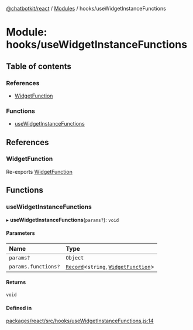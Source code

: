 [@chatbotkit/react](../README.md) / [Modules](../modules.md) / hooks/useWidgetInstanceFunctions

# Module: hooks/useWidgetInstanceFunctions

## Table of contents

### References

- [WidgetFunction](hooks_useWidgetInstanceFunctions.md#widgetfunction)

### Functions

- [useWidgetInstanceFunctions](hooks_useWidgetInstanceFunctions.md#usewidgetinstancefunctions)

## References

### WidgetFunction

Re-exports [WidgetFunction](hooks_useWidgetInstance.md#widgetfunction)

## Functions

### useWidgetInstanceFunctions

▸ **useWidgetInstanceFunctions**(`params?`): `void`

#### Parameters

| Name | Type |
| :------ | :------ |
| `params?` | `Object` |
| `params.functions?` | [`Record`]( https://www.typescriptlang.org/docs/handbook/utility-types.html#recordkeys-type )\<`string`, [`WidgetFunction`](hooks_useWidgetInstance.md#widgetfunction)\> |

#### Returns

`void`

#### Defined in

[packages/react/src/hooks/useWidgetInstanceFunctions.js:14](https://github.com/chatbotkit/node-sdk/blob/main/packages/react/src/hooks/useWidgetInstanceFunctions.js#L14)
